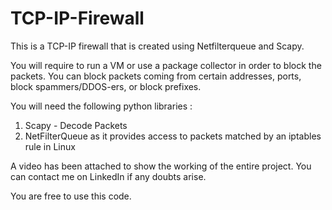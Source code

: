# TCP-IP-Firewall
This is a TCP-IP firewall that is created using Netfilterqueue and Scapy. 

You will require to run a VM or use a package collector in order to block the packets. 
You can block packets coming from certain addresses, ports, block spammers/DDOS-ers, or block prefixes.

You will need the following python libraries : 
1. Scapy - Decode Packets
2. NetFilterQueue as it provides access to packets matched by an iptables rule in Linux

A video has been attached to show the working of the entire project. You can contact me on LinkedIn if any doubts arise. 

You are free to use this code.
